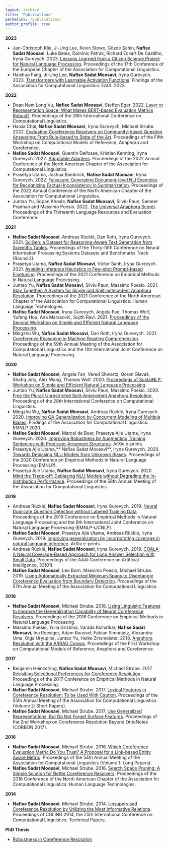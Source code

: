 ```yaml
---
layout: archive
title: "Publications"
permalink: /publications/
author_profile: true
---
```


**2023**

- Jan-Christoph Klie, Ji-Ung Lee, Kevin Stowe, Gözde Şahin, **Nafise Sadat Moosavi**, Luke Bates, Dominic Petrak, Richard Eckart De Castilho, Iryna Gurevych. 2023. [Lessons Learned from a Citizen Science Project for Natural Language Processing](https://aclanthology.org/2023.eacl-main.261/). Proceedings of the 17th Conference of the European Chapter of the Association for Computational Linguistics.
- Haishuo Fang, Ji-Ung Lee, **Nafise Sadat Moosavi**, Iryna Gurevych. 2023. [Transformers with Learnable Activation Functions](https://aclanthology.org/2023.findings-eacl.181/). Findings of the Association for Computational Linguistics: EACL 2023.

**2022**

- Doan Nam Long Vu, **Nafise Sadat Moosavi**, Steffen Eger. 2022. [Layer or Representation Space: What Makes BERT-based Evaluation Metrics Robust?](https://aclanthology.org/2022.coling-1.300/). Proceedings of the 29th International Conference on Computational Linguistics.
- Haixia Chai, **Nafise Sadat Moosavi**, Iryna Gurevych, Michael Strube. 2022. [Evaluating Coreference Resolvers on Community-based Question Answering: From Rule-based to State of the Art](https://aclanthology.org/2022.crac-1.7/). Proceedings of the Fifth Workshop on Computational Models of Reference, Anaphora and Coreference.
- **Nafise Sadat Moosavi**, Quentin Delfosse, Kristian Kersting, Iryna Gurevych. 2022. [Adaptable Adapters](https://aclanthology.org/2022.naacl-main.274/). Proceedings of the 2022 Annual Conference of the North American Chapter of the Association for Computational Linguistics.
- Prasetya Utama,  Joshua Bambrick, **Nafise Sadat Moosavi**, Iryna Gurevych. 2022. [Falsesum: Generating Document-level NLI Examples for Recognizing Factual Inconsistency in Summarization](https://aclanthology.org/2022.naacl-main.199/). Proceedings of the 2022 Annual Conference of the North American Chapter of the Association for Computational Linguistics.
- Juntao Yu, Sopan Khosla, **Nafise Sadat Moosavi**, Silviu Paun, Sameer Pradhan and Massimo Poesio. 2022. [The Universal Anaphora Scorer](https://aclanthology.org/2022.lrec-1.521/). Proceedings of the Thirteenth Language Resources and Evaluation Conference.

**2021**

- **Nafise Sadat Moosavi**, Andreas Rücklé, Dan Roth, Iryna Gurevych. 2021. [SciGen: a Dataset for Reasoning-Aware Text Generation from Scientific Tables](https://openreview.net/forum?id=Jul-uX7EV_I). Proceedings of the Thirty-fifth Conference on Neural Information Processing Systems Datasets and Benchmarks Track (Round 2).
- Prasetya Utama, **Nafise Sadat Moosavi**, Victor Sanh, Iryna Gurevych. 2021. [Avoiding Inference Heuristics in Few-shot Prompt-based Finetuning](https://aclanthology.org/2021.emnlp-main.713/). Proceedings of the 2021 Conference on Empirical Methods in Natural Language Processing. 
- Juntao Yu, **Nafise Sadat Moosavi**, Silviu Paun, Massimo Poesio. 2021. [Stay Together: A System for Single and Split-antecedent Anaphora Resolution](https://aclanthology.org/2021.naacl-main.329/). Proceedings of the 2021 Conference of the North American Chapter of the Association for Computational Linguistics: Human Language Technologies.
- **Nafise Sadat Moosavi**, Iryna Gurevych, Angela Fan, Thomas Wolf, Yufang Hou, Ana Marasović, Sujith Ravi. 2021. [Proceedings of the Second Workshop on Simple and Efficient Natural Language Processing](https://aclanthology.org/2021.sustainlp-1.0/).
- Mingzhu Wu, **Nafise Sadat Moosavi**, Dan Roth, Iryna Gurevych. 2021. [Coreference Reasoning in Machine Reading Comprehension](https://aclanthology.org/2021.acl-long.448/). Proceedings of the 59th Annual Meeting of the Association for Computational Linguistics and the 11th International Joint Conference on Natural Language Processing.

**2020**

- **Nafise Sadat Moosavi**, Angela Fan, Vered Shwartz, Goran Glavaš, Shafiq Joty, Alex Wang, Thomas Wolf. 2020. [Proceedings of SustaiNLP: Workshop on Simple and Efficient Natural Language Processing](https://aclanthology.org/volumes/2020.sustainlp-1/).
- Juntao Yu, **Nafise Sadat Moosavi**, Silviu Paun, Massimo Poesio. 2020. [Free the Plural: Unrestricted Split-Antecedent Anaphora Resolution](https://aclanthology.org/2020.coling-main.538/). Proceedings of the 28th International Conference on Computational Linguistics.
- Mingzhu Wu, **Nafise Sadat Moosavi**, Andreas Rücklé, Iryna Gurevych. 2020. [Improving QA Generalization by Concurrent Modeling of Multiple Biases](https://aclanthology.org/2020.findings-emnlp.74/). Findings of the Association for Computational Linguistics: EMNLP 2020.
- **Nafise Sadat Moosavi**, Marcel de Boer, Prasetya Ajie Utama, Iryna Gurevych. 2020. [Improving Robustness by Augmenting Training Sentences with Predicate-Argument Structures](https://arxiv.org/abs/2010.12510). ArXiv e-prints.
- Prasetya Ajie Utama,** Nafise Sadat Moosavi**, Iryna Gurevych. 2020. [Towards Debiasing NLU Models from Unknown Biases](https://aclanthology.org/2020.emnlp-main.613/). Proceedings of the 2020 Conference on Empirical Methods in Natural Language Processing (EMNLP).
- Prasetya Ajie Utama, **Nafise Sadat Moosavi**, Iryna Gurevych. 2020. [Mind the Trade-off: Debiasing NLU Models without Degrading the In-distribution Performance](https://aclanthology.org/2020.acl-main.770/). Proceedings of the 58th Annual Meeting of the Association for Computational Linguistics.

**2019**

- Andreas Rücklé, **Nafise Sadat Moosavi**, Iryna Gurevych. 2019. [Neural Duplicate Question Detection without Labeled Training Data](https://aclanthology.org/D19-1171/). Proceedings of the 2019 Conference on Empirical Methods in Natural Language Processing and the 9th International Joint Conference on Natural Language Processing (EMNLP-IJCNLP).
- **Nafise Sadat Moosavi**, Prasetya Ajie Utama, Andreas Rücklé, Iryna Gurevych. 2019. [Improving generalization by incorporating coverage in natural language inference](https://arxiv.org/abs/1909.08940). ArXiv e-prints.
- Andreas Rücklé, **Nafise Sadat Moosavi**, Iryna Gurevych. 2019. [COALA: A Neural Coverage-Based Approach for Long Answer Selection with Small Data](https://ojs.aaai.org/index.php/AAAI/article/view/4671). Proceedings of the AAAI Conference on Artificial Intelligence, 33(01).
- **Nafise Sadat Moosavi**, Leo Born, Massimo Poesio, Michael Strube. 2019. [Using Automatically Extracted Minimum Spans to Disentangle Coreference Evaluation from Boundary Detection](https://aclanthology.org/P19-1408/). Proceedings of the 57th Annual Meeting of the Association for Computational Linguistics.

**2018**

- **Nafise Sadat Moosavi**, Michael Strube. 2018. [Using Linguistic Features to Improve the Generalization Capability of Neural Coreference Resolvers](https://aclanthology.org/D18-1018/). Proceedings of the 2018 Conference on Empirical Methods in Natural Language Processing.
- Massimo Poesio, Yulia Grishina, Varada Kolhatkar, **Nafise Sadat Moosavi**, Ina Roesiger, Adam Roussel, Fabian Simonjetz, Alexandra Uma, Olga Uryupina, Juntao Yu, Heike Zinsmeister. 2018. [Anaphora Resolution with the ARRAU Corpus](https://aclanthology.org/W18-0702/). Proceedings of the First Workshop on Computational Models of Reference, Anaphora and Coreference.

**2017**

- Benjamin Heinzerling, **Nafise Sadat Moosavi**, Michael Strube. 2017. [Revisiting Selectional Preferences for Coreference Resolution](https://aclanthology.org/D17-1138/?ref=https://githubhelp.com). Proceedings of the 2017 Conference on Empirical Methods in Natural Language Processing.
- **Nafise Sadat Moosavi**, Michael Strube. 2017. [Lexical Features in Coreference Resolution: To be Used With Caution](https://aclanthology.org/P17-2003/). Proceedings of the 55th Annual Meeting of the Association for Computational Linguistics (Volume 2: Short Papers).
- **Nafise Sadat Moosavi**, Michael Strube. 2017. [Use Generalized Representations, But Do Not Forget Surface Features](https://aclanthology.org/W17-1501/). Proceedings of the 2nd Workshop on Coreference Resolution Beyond OntoNotes (CORBON 2017).

**2016**

- **Nafise Sadat Moosavi**, Michael Strube. 2016. [Which Coreference Evaluation Metric Do You Trust? A Proposal for a Link-based Entity Aware Metric](https://aclanthology.org/P16-1060/). Proceedings of the 54th Annual Meeting of the Association for Computational Linguistics (Volume 1: Long Papers).
- **Nafise Sadat Moosavi**, Michael Strube. 2016. [Search Space Pruning: A Simple Solution for Better Coreference Resolvers](https://aclanthology.org/N16-1115/). Proceedings of the 2016 Conference of the North American Chapter of the Association for Computational Linguistics: Human Language Technologies.

**2014**

- **Nafise Sadat Moosavi**, Michael Strube. 2014. [Unsupervised Coreference Resolution by Utilizing the Most Informative Relations](https://aclanthology.org/C14-1061/). Proceedings of COLING 2014, the 25th International Conference on Computational Linguistics: Technical Papers.



**PhD Thesis**
- [Robustness in Coreference Resolution](https://archiv.ub.uni-heidelberg.de/volltextserver/27919/)
